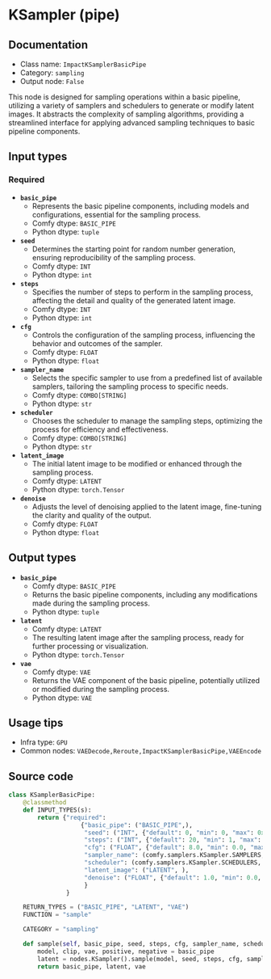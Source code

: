 # KSampler (pipe)
## Documentation
- Class name: `ImpactKSamplerBasicPipe`
- Category: `sampling`
- Output node: `False`

This node is designed for sampling operations within a basic pipeline, utilizing a variety of samplers and schedulers to generate or modify latent images. It abstracts the complexity of sampling algorithms, providing a streamlined interface for applying advanced sampling techniques to basic pipeline components.
## Input types
### Required
- **`basic_pipe`**
    - Represents the basic pipeline components, including models and configurations, essential for the sampling process.
    - Comfy dtype: `BASIC_PIPE`
    - Python dtype: `tuple`
- **`seed`**
    - Determines the starting point for random number generation, ensuring reproducibility of the sampling process.
    - Comfy dtype: `INT`
    - Python dtype: `int`
- **`steps`**
    - Specifies the number of steps to perform in the sampling process, affecting the detail and quality of the generated latent image.
    - Comfy dtype: `INT`
    - Python dtype: `int`
- **`cfg`**
    - Controls the configuration of the sampling process, influencing the behavior and outcomes of the sampler.
    - Comfy dtype: `FLOAT`
    - Python dtype: `float`
- **`sampler_name`**
    - Selects the specific sampler to use from a predefined list of available samplers, tailoring the sampling process to specific needs.
    - Comfy dtype: `COMBO[STRING]`
    - Python dtype: `str`
- **`scheduler`**
    - Chooses the scheduler to manage the sampling steps, optimizing the process for efficiency and effectiveness.
    - Comfy dtype: `COMBO[STRING]`
    - Python dtype: `str`
- **`latent_image`**
    - The initial latent image to be modified or enhanced through the sampling process.
    - Comfy dtype: `LATENT`
    - Python dtype: `torch.Tensor`
- **`denoise`**
    - Adjusts the level of denoising applied to the latent image, fine-tuning the clarity and quality of the output.
    - Comfy dtype: `FLOAT`
    - Python dtype: `float`
## Output types
- **`basic_pipe`**
    - Comfy dtype: `BASIC_PIPE`
    - Returns the basic pipeline components, including any modifications made during the sampling process.
    - Python dtype: `tuple`
- **`latent`**
    - Comfy dtype: `LATENT`
    - The resulting latent image after the sampling process, ready for further processing or visualization.
    - Python dtype: `torch.Tensor`
- **`vae`**
    - Comfy dtype: `VAE`
    - Returns the VAE component of the basic pipeline, potentially utilized or modified during the sampling process.
    - Python dtype: `VAE`
## Usage tips
- Infra type: `GPU`
- Common nodes: `VAEDecode,Reroute,ImpactKSamplerBasicPipe,VAEEncode`


## Source code
```python
class KSamplerBasicPipe:
    @classmethod
    def INPUT_TYPES(s):
        return {"required":
                    {"basic_pipe": ("BASIC_PIPE",),
                     "seed": ("INT", {"default": 0, "min": 0, "max": 0xffffffffffffffff}),
                     "steps": ("INT", {"default": 20, "min": 1, "max": 10000}),
                     "cfg": ("FLOAT", {"default": 8.0, "min": 0.0, "max": 100.0}),
                     "sampler_name": (comfy.samplers.KSampler.SAMPLERS, ),
                     "scheduler": (comfy.samplers.KSampler.SCHEDULERS, ),
                     "latent_image": ("LATENT", ),
                     "denoise": ("FLOAT", {"default": 1.0, "min": 0.0, "max": 1.0, "step": 0.01}),
                     }
                }

    RETURN_TYPES = ("BASIC_PIPE", "LATENT", "VAE")
    FUNCTION = "sample"

    CATEGORY = "sampling"

    def sample(self, basic_pipe, seed, steps, cfg, sampler_name, scheduler, latent_image, denoise=1.0):
        model, clip, vae, positive, negative = basic_pipe
        latent = nodes.KSampler().sample(model, seed, steps, cfg, sampler_name, scheduler, positive, negative, latent_image, denoise)[0]
        return basic_pipe, latent, vae

```
